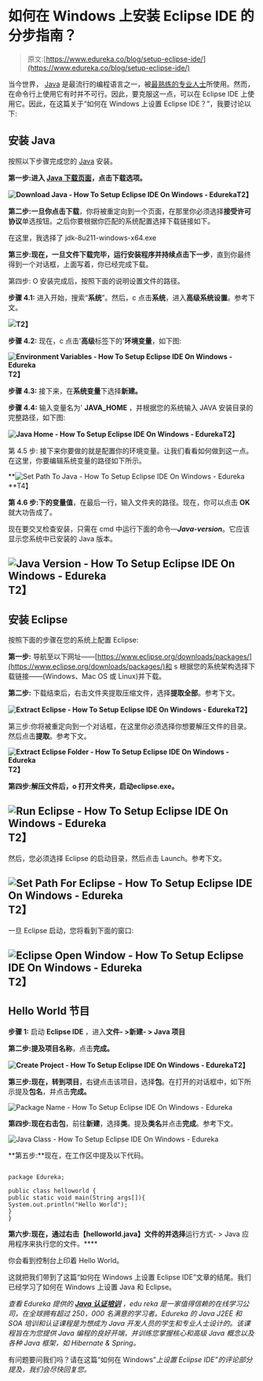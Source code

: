 # 如何在 Windows 上安装 Eclipse IDE 的分步指南？

> 原文:[https://www.edureka.co/blog/setup-eclipse-ide/](https://www.edureka.co/blog/setup-eclipse-ide/)

当今世界， [Java](https://www.edureka.co/blog/what-is-java/) 是最流行的编程语言之一，被[最熟练的专业人士](https://www.edureka.co/java-j2ee-training-course)所使用。然而，在命令行上使用它有时并不可行。因此，要克服这一点，可以在 Eclipse IDE 上使用它。因此，在这篇关于“如何在 Windows 上设置 Eclipse IDE？”，我要讨论以下:

## **安装 Java**

按照以下步骤完成您的 [Java](https://www.edureka.co/blog/java-tutorial/) 安装。

**第一步:**进入 [Java 下载页面](http://www.oracle.com/technetwork/java/javase/downloads/index.html)，点击**下载选项。**

**![Download Java - How To Setup Eclipse IDE On Windows - Edureka](../Images/f98eb07ea846979870cebb2c82cd6847.png)T2】**

**第二步:**一旦你点击**下载**，你将被重定向到一个页面，在那里你必须选择**接受许可协议**单选按钮。之后你要根据你匹配的系统配置选择下载链接如下。

在这里，我选择了 jdk-8u211-windows-x64.exe

**第三步:**现在，一旦文件下载完毕，运行安装程序并持续点击**下一步**，直到你最终得到一个对话框，上面写着，你已经完成下载。

第四步: O 安装完成后，按照下面的说明设置文件的路径。

**步骤 4.1:** 进入开始，搜索“**系统**”。然后，c 点击**系统**，进入**高级系统设置**。参考下文。

**![](../Images/3ed3d4cb40c531631571c9f785e57be9.png)T2】**

**步骤 4.2:** 现在，c 点击'**高级**标签下的'**环境变量**，如下图:

**![Environment Variables - How To Setup Eclipse IDE On Windows - Edureka](../Images/f2247aacbd2ec6dcc42db7e35417f747.png)T2】**

**步骤 4.3:** 接下来，在**系统变量**下选择**新建。**

**步骤 4.4:** 输入变量名为' **JAVA_HOME** ，并根据您的系统输入 JAVA 安装目录的完整路径，如下图:

**![Java Home - How To Setup Eclipse IDE On Windows - Edureka](../Images/89c3efeb63c2aa68b7ecb99d537ced59.png)T2】**

第 4.5 步: 接下来你要做的就是配置你的环境变量。让我们看看如何做到这一点。 在这里，你要编辑系统变量的路径如下所示。

**![Set Path To Java - How To Setup Eclipse IDE On Windows - Edureka](../Images/37fa5fd8cc22a47e653eccb9b7cfca08.png)**T4】

**第 4.6 步:**下的**变量值**，在最后一行，输入文件夹的路径。现在，你可以点击 **OK** 就大功告成了。

现在要交叉检查安装，只需在 cmd 中运行下面的命令—***Java-version***。它应该显示您系统中已安装的 Java 版本。

## **![Java Version - How To Setup Eclipse IDE On Windows - Edureka](../Images/bab54464620ab6d61c879bf490aea3f4.png)T2】**

## **安装 Eclipse**

按照下面的步骤在您的系统上配置 Eclipse:

**第一步:** 导航至以下网址——[https://www.eclipse.org/downloads/packages/](https://www.eclipse.org/downloads/packages/)和 s 根据您的系统架构选择下载链接——(Windows、Mac OS 或 Linux)并下载。

**第二步:** 下载结束后，右击文件夹提取压缩文件，选择**提取全部**。参考下文。

**![Extract Eclipse - How To Setup Eclipse IDE On Windows - Edureka](../Images/b0cc081207e483b09ec53088d0fea686.png)T2】**

第三步:你将被重定向到一个对话框，在这里你必须选择你想要解压文件的目录。然后点击**提取**。参考下文。

**![Extract Eclipse Folder - How To Setup Eclipse IDE On Windows - Edureka](../Images/f83d4369da4dfa9ee7091776cd0b927a.png)T2】**

**第四步:**解压文件后，o 打开文件夹，启动**eclipse.exe。**

## **![Run Eclipse - How To Setup Eclipse IDE On Windows - Edureka](../Images/04c09d20961b1d7da297a1b2b198d52c.png)T2】**

然后，您必须选择 Eclipse 的启动目录，然后点击 Launch。参考下文。

## **![Set Path For Eclipse - How To Setup Eclipse IDE On Windows - Edureka](../Images/dc94ce10d3fc177d0bda9c78e27510b9.png)T2】**

一旦 Eclipse 启动，您将看到下面的窗口:

## **![Eclipse Open Window - How To Setup Eclipse IDE On Windows - Edureka](../Images/380c175f7e210250afc7d8dc8e19d601.png)T2】**

## **Hello World 节目**

**步骤 1:** 启动 **Eclipse IDE** ，进入**文件- >新建- > Java 项目**

**第二步:**提及**项目名称**，点击**完成。**

**![Create Project - How To Setup Eclipse IDE On Windows - Edureka](../Images/43fef4b05438c9c146af016b09e1aec8.png)T2】**

**第三步:**现在，转到**项目**，右键点击该项目，选择**包**。在打开的对话框中，如下所示提及**包名**，并点击**完成。**

![Package Name - How To Setup Eclipse IDE On Windows - Edureka](../Images/5e9247fd24f3dc62633ea492233fbbf4.png)

**第四步:**现在右击**包**，前往**新建**，选择**类**。提及**类名**并点击**完成**。参考下文。

![Java Class - How To Setup Eclipse IDE On Windows - Edureka](../Images/3e98e1d601d1958974691d0e94446497.png)

**第五步:**现在，在工作区中提及以下代码。

```

package Edureka;

public class helloworld {
public static void main(String args[]){
System.out.println("Hello World");
}
}

```

**第六步:**现在，通过右击【helloworld.java】文件的**并选择**运行方式- > Java 应用程序来执行您的文件。****

你会看到控制台上印着 Hello World。

这就把我们带到了这篇“如何在 Windows 上设置 Eclipse IDE”文章的结尾。我们已经学习了如何在 Windows 上设置 Java 和 Eclipse。

*查看 Edureka 提供的 [**Java 认证培训**](https://www.edureka.co/java-j2ee-soa-training)* *，edu reka 是一家值得信赖的在线学习公司，在全球拥有超过 250，000 名满意的学习者。Edureka 的 Java J2EE 和 SOA 培训和认证课程是为想成为 Java 开发人员的学生和专业人士设计的。该课程旨在为您提供 Java 编程的良好开端，并训练您掌握核心和高级 Java 概念以及各种 Java 框架，如 Hibernate & Spring。*

有问题要问我们吗？请在这篇“如何在 Windows”*上设置 Eclipse IDE”的评论部分提及，我们会尽快回复您。*